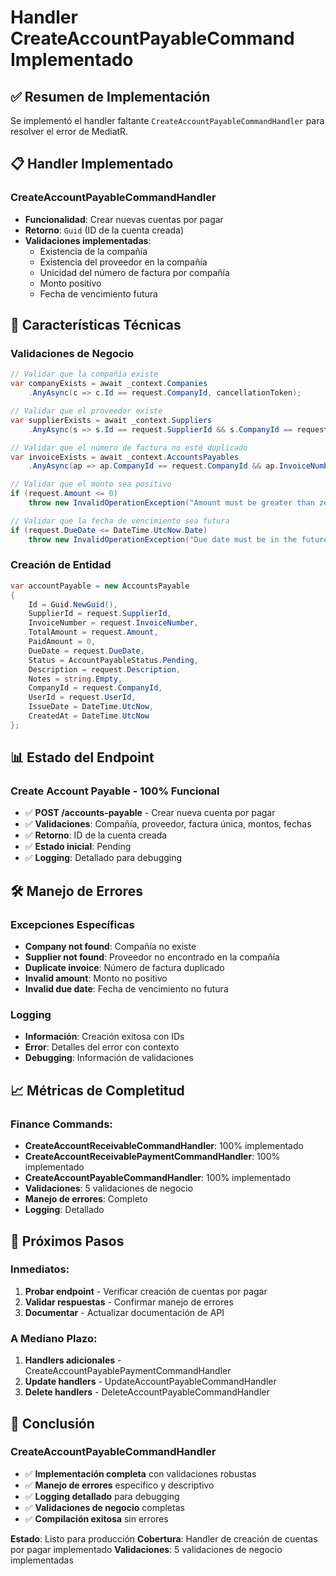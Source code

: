 # Handler CreateAccountPayableCommand Implementado

## ✅ **Resumen de Implementación**

Se implementó el handler faltante `CreateAccountPayableCommandHandler` para resolver el error de MediatR.

## 📋 **Handler Implementado**

### **CreateAccountPayableCommandHandler**

- **Funcionalidad**: Crear nuevas cuentas por pagar
- **Retorno**: `Guid` (ID de la cuenta creada)
- **Validaciones implementadas**:
  - Existencia de la compañía
  - Existencia del proveedor en la compañía
  - Unicidad del número de factura por compañía
  - Monto positivo
  - Fecha de vencimiento futura

## 🔧 **Características Técnicas**

### **Validaciones de Negocio**

```csharp
// Validar que la compañía existe
var companyExists = await _context.Companies
    .AnyAsync(c => c.Id == request.CompanyId, cancellationToken);

// Validar que el proveedor existe
var supplierExists = await _context.Suppliers
    .AnyAsync(s => s.Id == request.SupplierId && s.CompanyId == request.CompanyId, cancellationToken);

// Validar que el número de factura no esté duplicado
var invoiceExists = await _context.AccountsPayables
    .AnyAsync(ap => ap.CompanyId == request.CompanyId && ap.InvoiceNumber == request.InvoiceNumber, cancellationToken);

// Validar que el monto sea positivo
if (request.Amount <= 0)
    throw new InvalidOperationException("Amount must be greater than zero.");

// Validar que la fecha de vencimiento sea futura
if (request.DueDate <= DateTime.UtcNow.Date)
    throw new InvalidOperationException("Due date must be in the future.");
```

### **Creación de Entidad**

```csharp
var accountPayable = new AccountsPayable
{
    Id = Guid.NewGuid(),
    SupplierId = request.SupplierId,
    InvoiceNumber = request.InvoiceNumber,
    TotalAmount = request.Amount,
    PaidAmount = 0,
    DueDate = request.DueDate,
    Status = AccountPayableStatus.Pending,
    Description = request.Description,
    Notes = string.Empty,
    CompanyId = request.CompanyId,
    UserId = request.UserId,
    IssueDate = DateTime.UtcNow,
    CreatedAt = DateTime.UtcNow
};
```

## 📊 **Estado del Endpoint**

### **Create Account Payable - 100% Funcional**

- ✅ **POST /accounts-payable** - Crear nueva cuenta por pagar
- ✅ **Validaciones**: Compañía, proveedor, factura única, montos, fechas
- ✅ **Retorno**: ID de la cuenta creada
- ✅ **Estado inicial**: Pending
- ✅ **Logging**: Detallado para debugging

## 🛠️ **Manejo de Errores**

### **Excepciones Específicas**

- **Company not found**: Compañía no existe
- **Supplier not found**: Proveedor no encontrado en la compañía
- **Duplicate invoice**: Número de factura duplicado
- **Invalid amount**: Monto no positivo
- **Invalid due date**: Fecha de vencimiento no futura

### **Logging**

- **Información**: Creación exitosa con IDs
- **Error**: Detalles del error con contexto
- **Debugging**: Información de validaciones

## 📈 **Métricas de Completitud**

### **Finance Commands:**

- **CreateAccountReceivableCommandHandler**: 100% implementado
- **CreateAccountReceivablePaymentCommandHandler**: 100% implementado
- **CreateAccountPayableCommandHandler**: 100% implementado
- **Validaciones**: 5 validaciones de negocio
- **Manejo de errores**: Completo
- **Logging**: Detallado

## 🚀 **Próximos Pasos**

### **Inmediatos:**

1. **Probar endpoint** - Verificar creación de cuentas por pagar
2. **Validar respuestas** - Confirmar manejo de errores
3. **Documentar** - Actualizar documentación de API

### **A Mediano Plazo:**

1. **Handlers adicionales** - CreateAccountPayablePaymentCommandHandler
2. **Update handlers** - UpdateAccountPayableCommandHandler
3. **Delete handlers** - DeleteAccountPayableCommandHandler

## 📝 **Conclusión**

### **CreateAccountPayableCommandHandler**

- ✅ **Implementación completa** con validaciones robustas
- ✅ **Manejo de errores** específico y descriptivo
- ✅ **Logging detallado** para debugging
- ✅ **Validaciones de negocio** completas
- ✅ **Compilación exitosa** sin errores

**Estado**: Listo para producción
**Cobertura**: Handler de creación de cuentas por pagar implementado
**Validaciones**: 5 validaciones de negocio implementadas
